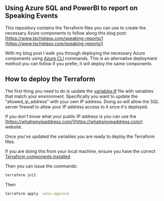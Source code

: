 ## Using Azure SQL and PowerBI to report on Speaking Events

This repository contains the Terraform files you can use to create the necessary Azure components to follow along this blog post: [https://www.techielass.com/speaking-reports/](https://www.techielass.com/speaking-reports/)

With my blog post I walk you through deploying the necessary Azure components using [Azure CLI](https://learn.microsoft.com/cli/azure/) commands.  This is an alternative deployment method you can follow if you prefer, it will deploy the same components. 

## How to deploy the Terraform 

The first thing you need to do is update the [variables.tf](https://github.com/weeyin83/Speaking-Record-Terraform/blob/main/variables.tf) file with variables that match your environment. Specifically you want to update the "allowed_ip_address" with your own IP address.  Doing so will allow the SQL server firewall to allow your IP address access to it once it's deployed.  

If you don't know what your public IP address is you can use the [https://whatismyipaddress.com/](https://whatismyipaddress.com/) website. 

Once you've updated the variables you are ready to deploy the Terraform files. 

If you are doing this from your local machine, ensure you have the correct [Terraform components installed](https://www.techielass.com/introduction-to-terraform/). 

Then you can issue the commands: 

```bash
terraform init
```

Then 

```bash
terraform apply -auto-approve
```

